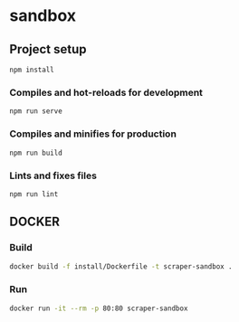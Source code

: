 # sandbox

## Project setup
```
npm install
```

### Compiles and hot-reloads for development
```
npm run serve
```

### Compiles and minifies for production
```
npm run build
```

### Lints and fixes files
```
npm run lint
```

## DOCKER 

### Build 

```bash
docker build -f install/Dockerfile -t scraper-sandbox .
```

### Run 

```bash
docker run -it --rm -p 80:80 scraper-sandbox
```
